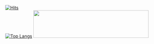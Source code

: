 [![Hits](https://hits.seeyoufarm.com/api/count/incr/badge.svg?url=https%3A%2F%2Fgithub.com%2Ftrptc%2Fhit-counter&count_bg=%23F6BC33&title_bg=%23282828&icon=github.svg&icon_color=%23E7E7E7&title=View&edge_flat=false)](https://hits.seeyoufarm.com) </br>
[![Top Langs](https://github-readme-stats.vercel.app/api/top-langs/?username=trptc&theme=gruvbox)](https://github.com/trptc/github-readme-stats)
<img src="jinh.kr/SAT_kr/page/SAT23.html" style="width:365px; height:88px; border:0;"></img>
